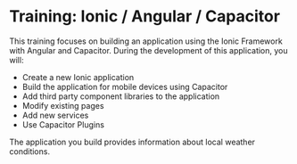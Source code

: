 # Training: Ionic / Angular / Capacitor

This training focuses on building an application using the Ionic Framework with Angular and Capacitor. During the development of this application, you will:

- Create a new Ionic application
- Build the application for mobile devices using Capacitor
- Add third party component libraries to the application
- Modify existing pages
- Add new services
- Use Capacitor Plugins

The application you build provides information about local weather conditions.
